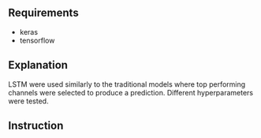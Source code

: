 ## Requirements 
- keras
- tensorflow

## Explanation 
LSTM were used similarly to the traditional models where top performing channels were selected to produce a prediction. Different hyperparameters were tested. 

## Instruction
